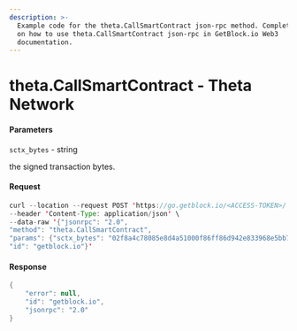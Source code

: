 ```yaml
---
description: >-
  Example code for the theta.CallSmartContract json-rpc method. Сomplete guide
  on how to use theta.CallSmartContract json-rpc in GetBlock.io Web3
  documentation.
---
```


# theta.CallSmartContract - Theta Network

#### Parameters

`sctx_bytes` - string

the signed transaction bytes.

#### Request

```java
curl --location --request POST 'https://go.getblock.io/<ACCESS-TOKEN>/' \
--header 'Content-Type: application/json' \
--data-raw '{"jsonrpc": "2.0",
"method": "theta.CallSmartContract",
"params": {"sctx_bytes": "02f8a4c78085e8d4a51000f86ff86d942e833968e5bb786ae419c4d13189fb081cc43babd3888ac7230489e800008901158e46f1e875100016b841393e2eba6241482098cf11ef4dd869209d7ebd716397f3c862ca5b762bbf403006b1fa009786102383c408cabdf7450c1c73d4dd4a20d3b48a39a88ffe0ecb0e01eae9949f1233798e905e173560071255140b4a8abd3ec6d3888ac7230489e800008901158e460913d00000"},
"id": "getblock.io"}'
```

#### Response

```java
{
    "error": null,
    "id": "getblock.io",
    "jsonrpc": "2.0"
}
```
